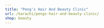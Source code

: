 ```yaml
---
title: "Peng's Hair And Beauty Clinic"
url: /karachi/pengs-hair-and-beauty-clinic/
shop: beauty
---
```


